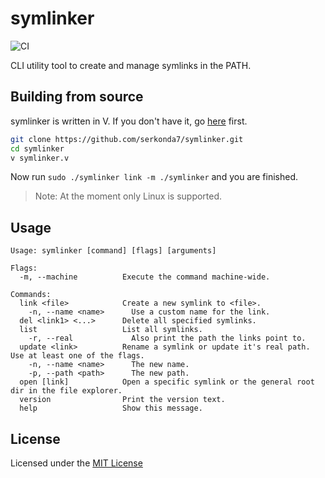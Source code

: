 # symlinker
![CI](https://github.com/Serkonda/symlinker/workflows/CI/badge.svg?branch=master)

CLI utility tool to create and manage symlinks in the PATH.


## Building from source
symlinker is written in V. If you don't have it, go [here][v_repo] first.

```sh
git clone https://github.com/serkonda7/symlinker.git
cd symlinker
v symlinker.v
```

Now run `sudo ./symlinker link -m ./symlinker` and you are finished.

> Note: At the moment only Linux is supported.


## Usage
```
Usage: symlinker [command] [flags] [arguments]

Flags:
  -m, --machine          Execute the command machine-wide.

Commands:
  link <file>            Create a new symlink to <file>.
    -n, --name <name>      Use a custom name for the link.
  del <link1> <...>      Delete all specified symlinks.
  list                   List all symlinks.
    -r, --real             Also print the path the links point to.
  update <link>          Rename a symlink or update it's real path. Use at least one of the flags.
    -n, --name <name>      The new name.
    -p, --path <path>      The new path.
  open [link]            Open a specific symlink or the general root dir in the file explorer.
  version                Print the version text.
  help                   Show this message.
```


## License
Licensed under the [MIT License](LICENSE.md)


<!-- Links -->
[releases]: https://github.com/Serkonda/symlinker/releases
[v_repo]: https://github.com/vlang/v#installing-v-from-source

